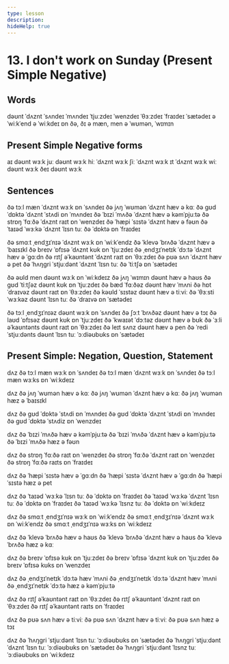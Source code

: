 ```yaml
---
type: lesson
description:
hideHelp: true
---
```


# 13. I don't work on Sunday (Present Simple Negative)

## Words

dəʊnt
ˈdʌznt
ˈsʌndeɪ
ˈmʌndeɪ
ˈtjuːzdeɪ
ˈwenzdeɪ
ˈθɜːzdeɪ
ˈfraɪdeɪ
ˈsætədeɪ
ə ˈwiːkˈend
ə ˈwiːkdeɪ
ɒn
ðə, ðɪ
ə mæn, men
ə ˈwʊmən, ˈwɪmɪn

## Present Simple Negative forms

aɪ dəʊnt wɜːk
juː dəʊnt wɜːk
hiː ˈdʌznt wɜːk
ʃiː ˈdʌznt wɜːk
ɪt ˈdʌznt wɜːk
wiː dəʊnt wɜːk
ðeɪ dəʊnt wɜːk

## Sentences

ðə tɔːl mæn ˈdʌznt wɜːk ɒn ˈsʌndeɪ
ðə jʌŋ ˈwʊmən ˈdʌznt hæv ə kɑː
ðə ɡʊd ˈdɒktə ˈdʌznt ˈstʌdi ɒn ˈmʌndeɪ
ðə ˈbɪzi ˈmʌðə ˈdʌznt hæv ə kəmˈpjuːtə
ðə strɒŋ ˈfɑːðə ˈdʌznt raɪt ɒn ˈwenzdeɪ
ðə ˈhæpi ˈsɪstə ˈdʌznt hæv ə fəʊn
ðə ˈtaɪəd ˈwɜːkə ˈdʌznt ˈlɪsn tuː ðə ˈdɒktə ɒn ˈfraɪdeɪ

ðə smɑːt ˌendʒɪˈnɪə ˈdʌznt wɜːk ɒn ˈwiːkˈendz
ðə ˈklevə ˈbrʌðə ˈdʌznt hæv ə ˈbaɪsɪkl
ðə breɪv ˈɒfɪsə ˈdʌznt kʊk ɒn ˈtjuːzdeɪ
ðə ˌendʒɪˈnetɪk ˈdɔːtə ˈdʌznt hæv ə ˈɡɑːdn
ðə rɪtʃ əˈkaʊntənt ˈdʌznt raɪt ɒn ˈθɜːzdeɪ
ðə pʊə sʌn ˈdʌznt hæv ə pet
ðə ˈhʌŋɡri ˈstjuːdənt ˈdʌznt ˈlɪsn tuː ðə ˈtiːtʃə ɒn ˈsætədeɪ

ðə əʊld men dəʊnt wɜːk ɒn ˈwiːkdeɪz
ðə jʌŋ ˈwɪmɪn dəʊnt hæv ə haʊs
ðə ɡʊd ˈtiːtʃəz dəʊnt kʊk ɒn ˈtjuːzdeɪ
ðə bæd ˈfɑːðəz dəʊnt hæv ˈmʌni
ðə hɒt ˈdraɪvəz dəʊnt raɪt ɒn ˈθɜːzdeɪ
ðə kəʊld ˈsɪstəz dəʊnt hæv ə tiːviː
ðə ˈθɜːsti ˈwɜːkəz dəʊnt ˈlɪsn tuː ðə ˈdraɪvə ɒn ˈsætədeɪ

ðə tɔːl ˌendʒɪˈnɪəz dəʊnt wɜːk ɒn ˈsʌndeɪ
ðə ʃɔːt ˈbrʌðəz dəʊnt hæv ə tɔɪ
ðə laʊd ˈɒfɪsəz dəʊnt kʊk ɒn ˈtjuːzdeɪ
ðə ˈkwaɪət ˈdɔːtəz dəʊnt hæv ə bʊk
ðə ˈɜːli əˈkaʊntənts dəʊnt raɪt ɒn ˈθɜːzdeɪ
ðə leɪt sʌnz dəʊnt hæv ə pen
ðə ˈredi ˈstjuːdənts dəʊnt ˈlɪsn tuː ˈɔːdiəʊbʊks ɒn ˈsætədeɪ

## Present Simple: Negation, Question, Statement

dʌz ðə tɔːl mæn wɜːk ɒn ˈsʌndeɪ
ðə tɔːl mæn ˈdʌznt wɜːk ɒn ˈsʌndeɪ
ðə tɔːl mæn wɜːks ɒn ˈwiːkdeɪz

dʌz ðə jʌŋ ˈwʊmən hæv ə kɑː
ðə jʌŋ ˈwʊmən ˈdʌznt hæv ə kɑː
ðə jʌŋ ˈwʊmən hæz ə ˈbaɪsɪkl

dʌz ðə ɡʊd ˈdɒktə ˈstʌdi ɒn ˈmʌndeɪ
ðə ɡʊd ˈdɒktə ˈdʌznt ˈstʌdi ɒn ˈmʌndeɪ
ðə ɡʊd ˈdɒktə ˈstʌdiz ɒn ˈwenzdeɪ

dʌz ðə ˈbɪzi ˈmʌðə hæv ə kəmˈpjuːtə
ðə ˈbɪzi ˈmʌðə ˈdʌznt hæv ə kəmˈpjuːtə
ðə ˈbɪzi ˈmʌðə hæz ə fəʊn

dʌz ðə strɒŋ ˈfɑːðə raɪt ɒn ˈwenzdeɪ
ðə strɒŋ ˈfɑːðə ˈdʌznt raɪt ɒn ˈwenzdeɪ
ðə strɒŋ ˈfɑːðə raɪts ɒn ˈfraɪdeɪ

dʌz ðə ˈhæpi ˈsɪstə hæv ə ˈɡɑːdn
ðə ˈhæpi ˈsɪstə ˈdʌznt hæv ə ˈɡɑːdn
ðə ˈhæpi ˈsɪstə hæz ə pet

dʌz ðə ˈtaɪəd ˈwɜːkə ˈlɪsn tuː ðə ˈdɒktə ɒn ˈfraɪdeɪ
ðə ˈtaɪəd ˈwɜːkə ˈdʌznt ˈlɪsn tuː ðə ˈdɒktə ɒn ˈfraɪdeɪ
ðə ˈtaɪəd ˈwɜːkə ˈlɪsnz tuː ðə ˈdɒktə ɒn ˈwiːkdeɪz

dʌz ðə smɑːt ˌendʒɪˈnɪə wɜːk ɒn ˈwiːkˈendz
ðə smɑːt ˌendʒɪˈnɪə ˈdʌznt wɜːk ɒn ˈwiːkˈendz
ðə smɑːt ˌendʒɪˈnɪə wɜːks ɒn ˈwiːkdeɪz

dʌz ðə ˈklevə ˈbrʌðə hæv ə haʊs
ðə ˈklevə ˈbrʌðə ˈdʌznt hæv ə haʊs
ðə ˈklevə ˈbrʌðə hæz ə kɑː

dʌz ðə breɪv ˈɒfɪsə kʊk ɒn ˈtjuːzdeɪ
ðə breɪv ˈɒfɪsə ˈdʌznt kʊk ɒn ˈtjuːzdeɪ
ðə breɪv ˈɒfɪsə kʊks ɒn ˈwenzdeɪ

dʌz ðə ˌendʒɪˈnetɪk ˈdɔːtə hæv ˈmʌni
ðə ˌendʒɪˈnetɪk ˈdɔːtə ˈdʌznt hæv ˈmʌni
ðə ˌendʒɪˈnetɪk ˈdɔːtə hæz ə kəmˈpjuːtə

dʌz ðə rɪtʃ əˈkaʊntənt raɪt ɒn ˈθɜːzdeɪ
ðə rɪtʃ əˈkaʊntənt ˈdʌznt raɪt ɒn ˈθɜːzdeɪ
ðə rɪtʃ əˈkaʊntənt raɪts ɒn ˈfraɪdeɪ

dʌz ðə pʊə sʌn hæv ə tiːviː
ðə pʊə sʌn ˈdʌznt hæv ə tiːviː
ðə pʊə sʌn hæz ə tɔɪ

dʌz ðə ˈhʌŋɡri ˈstjuːdənt ˈlɪsn tuː ˈɔːdiəʊbʊks ɒn ˈsætədeɪ
ðə ˈhʌŋɡri ˈstjuːdənt ˈdʌznt ˈlɪsn tuː ˈɔːdiəʊbʊks ɒn ˈsætədeɪ
ðə ˈhʌŋɡri ˈstjuːdənt ˈlɪsnz tuː ˈɔːdiəʊbʊks ɒn ˈwiːkdeɪz
